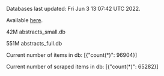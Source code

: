 Databases last updated: Fri Jun  3 13:07:42 UTC 2022. 

Available [here](https://github.com/cbeauhilton/ash-db/releases).


42M	abstracts_small.db

551M	abstracts_full.db

Current number of items in db:
[{"count(*)": 96904}]

Current number of scraped items in db:
[{"count(*)": 65282}]
